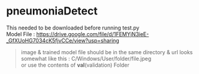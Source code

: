 # pneumoniaDetect

This needed to be downloaded before running test.py <br>
Model File : https://drive.google.com/file/d/1FEMYjN3ieE-_GfXUoHG7034cK5fjvCCe/view?usp=sharing

>image & trained model file should be in the same directory & url looks somewhat like this : C/Windows/User/folder/file.jpeg <br>
or use the contents of **val**(validation) Folder 
